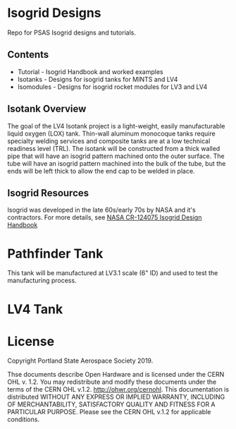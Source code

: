 # Isogrid Designs
Repo for PSAS Isogrid designs and tutorials.

## Contents
* Tutorial - Isogrid Handbook and worked examples
* Isotanks - Designs for isogrid tanks for MINTS and LV4
* Isomodules - Designs for isogrid rocket modules for LV3 and LV4

## Isotank Overview
The goal of the LV4 Isotank project is a light-weight, easily manufacturable liquid oxygen (LOX) tank. Thin-wall aluminum monocoque tanks require specialty welding services and composite tanks are at a low technical readiness level (TRL). The isotank will be constructed from a thick walled pipe that will have an isogrid pattern machined onto the outer surface. The tube will have an isogrid pattern machined into the bulk of the tube, but the ends will be left thick to allow the end cap to be welded in place.

## Isogrid Resources
Isogrid was developed in the late 60s/early 70s by NASA and it's contractors. For more details, see [NASA CR-124075 Isogrid Design Handbook](https://femci.gsfc.nasa.gov/isogrid/NASA-CR-124075_Isogrid_Design.pdf)

# Pathfinder Tank
This tank will be manufactured at LV3.1 scale (6" ID) and used to test the manufacturing process.

# LV4 Tank

# License

Copyright Portland State Aerospace Society 2019.

Thse documents describe Open Hardware and is licensed under the CERN OHL v. 1.2. You may redistribute and modify these documents under the terms of the CERN OHL v.1.2. http://ohwr.org/cernohl. This documentation is distributed WITHOUT ANY EXPRESS OR IMPLIED WARRANTY, INCLUDING OF MERCHANTABILITY, SATISFACTORY QUALITY AND FITNESS FOR A PARTICULAR PURPOSE. Please see the CERN OHL v.1.2 for applicable conditions.

